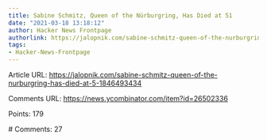 ```yaml
---
title: Sabine Schmitz, Queen of the Nürburgring, Has Died at 51
date: "2021-03-18 13:18:12"
author: Hacker News Frontpage
authorlink: https://jalopnik.com/sabine-schmitz-queen-of-the-nurburgring-has-died-at-5-1846493434
tags:
- Hacker-News-Frontpage
---
```


<p>Article URL: <a href="https://jalopnik.com/sabine-schmitz-queen-of-the-nurburgring-has-died-at-5-1846493434">https://jalopnik.com/sabine-schmitz-queen-of-the-nurburgring-has-died-at-5-1846493434</a></p>
<p>Comments URL: <a href="https://news.ycombinator.com/item?id=26502336">https://news.ycombinator.com/item?id=26502336</a></p>
<p>Points: 179</p>
<p># Comments: 27</p>
